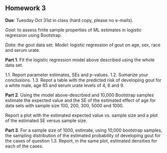 ## Homework 3

**Due**: Tuesday Oct 31st in class (hard copy, please no e-mails).


*Goal*: to assess finite sample properties of ML estimates in logistic regression using Bootstrap.

*Data*: the gout data set.
*Model*: logistic regression of gout on age, sex, race and serum urate.

**Part 1**. Fit the logistic regression model above described using the whole data set. 

1.1. Report parameter estimates, SEs and p-values.
1.2. Sumarize your conclusions.
1.3. Repot a table with the predicted risk of developing gout for a white male, age 65 and serum urate levels of 4, 6 and 9. 

**Part 2**. Using the model above-descrbied and 10,000 Bootstrap samples estimate the expected value and the SE of the estimated effect 
of age for data sets with sample size 100, 200, 300, 5000 and 1000.

Report a plot with the estimated expected value vs. sample size and a plot of the estimated SE versus sample size. 

**Part 3**. For a sample size of 1000, estimate, using 10,000 bootstrap samples, the sampling distribution of the 
estimated probability of developing gout for the cases of question 1.3. Report, in the same plot, estimated densities for each of the cases.
